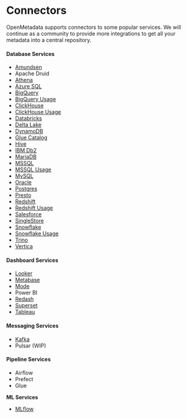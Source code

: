 # Connectors

OpenMetadata supports connectors to some popular services. We will continue as a community to provide more integrations to get all your metadata into a central repository.

#### Database Services

* [Amundsen](https://docs.open-metadata.org/integrations/connectors/amundsen)
* Apache Druid
* [Athena](athena/)
* [Azure SQL](../../../integrations/connectors/azure-sql/)
* [BigQuery](bigquery/)
* [BigQuery Usage](bigquery/)
* [ClickHouse](../../../integrations/connectors/clickhouse/)
* [ClickHouse Usage](../../../integrations/connectors/clickhouse/)
* [Databricks](../../../integrations/connectors/databricks/)
* [Delta Lake](../../../integrations/connectors/delta-lake/)
* [DynamoDB](../../../integrations/connectors/dynamodb/)
* [Glue Catalog](glue-catalog/)
* [Hive](hive/)
* [IBM Db2](ibm-db2.md)
* [MariaDB](mariadb.md)
* [MSSQL](../../../integrations/connectors/mssql/)
* [MSSQL Usage](../../../integrations/connectors/mssql/)
* [MySQL](../../../integrations/connectors/mysql/)
* [Oracle](../../../integrations/connectors/oracle/)
* [Postgres](../../../integrations/connectors/postgres/)
* [Presto](../../../integrations/connectors/presto/)
* [Redshift](redshift/)
* [Redshift Usage](redshift/)
* [Salesforce](../../../integrations/connectors/salesforce/)
* [SingleStore](../../../integrations/connectors/singlestore/)
* [Snowflake](snowflake/)
* [Snowflake Usage](snowflake/)
* [Trino](trino/)
* [Vertica](../../../integrations/connectors/vertica/)

#### Dashboard Services

* [Looker](../../../integrations/connectors/looker/)
* [Metabase](../../../integrations/connectors/metabase/)
* [Mode](../../../integrations/connectors/superset/)
* Power BI
* [Redash](../../../integrations/connectors/redash/)
* [Superset](../../../integrations/connectors/superset-1/)
* [Tableau](tableau.md)

#### Messaging Services

* [Kafka](kafka.md)
* Pulsar (WIP)

#### Pipeline Services

* Airflow
* Prefect
* Glue

**ML Services**

* [MLflow](mlflow/)
